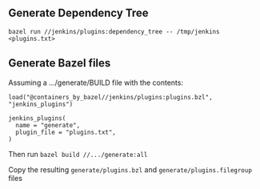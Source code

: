 ## Generate Dependency Tree

    bazel run //jenkins/plugins:dependency_tree -- /tmp/jenkins <plugins.txt>

## Generate Bazel files

Assuming a .../generate/BUILD file with the contents:
```
load("@containers_by_bazel//jenkins/plugins:plugins.bzl", "jenkins_plugins")

jenkins_plugins(
  name = "generate",
  plugin_file = "plugins.txt",
)
```

Then run ```bazel build //.../generate:all```

Copy the resulting ```generate/plugins.bzl``` and ```generate/plugins.filegroup``` files
